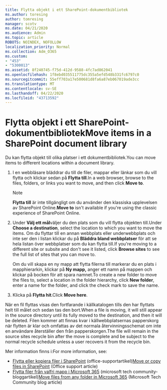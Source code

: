 ```yaml
---
title: Flytta objekt i ett SharePoint-dokumentbibliotek
ms.author: toresing
author: tomresing
manager: scotv
ms.date: 04/21/2020
ms.audience: Admin
ms.topic: article
ROBOTS: NOINDEX, NOFOLLOW
localization_priority: Normal
ms.collection: Adm_O365
ms.custom:
- "453"
- "5300013"
ms.assetid: 8f240745-f75d-412d-9588-4fc7ad862041
ms.openlocfilehash: 1f8ebd035511775dc355a5efd548b331fc6797c0
ms.sourcegitcommit: 55eff703a17e500681d8fa6a87eb067019ade3cc
ms.translationtype: MT
ms.contentlocale: sv-SE
ms.lasthandoff: 04/22/2020
ms.locfileid: "43713592"
---
```

# <a name="move-items-in-a-sharepoint-document-library"></a><span data-ttu-id="e63f3-102">Flytta objekt i ett SharePoint-dokumentbibliotek</span><span class="sxs-lookup"><span data-stu-id="e63f3-102">Move items in a SharePoint document library</span></span>

<span data-ttu-id="e63f3-103">Du kan flytta objekt till olika platser i ett dokumentbibliotek.</span><span class="sxs-lookup"><span data-stu-id="e63f3-103">You can move items to different locations within a document library.</span></span>
  
1. <span data-ttu-id="e63f3-104">I en webbläsare bläddrar du till de filer, mappar eller länkar som du vill flytta och klickar sedan på **Flytta till**.</span><span class="sxs-lookup"><span data-stu-id="e63f3-104">In a web browser, browse to the files, folders, or links you want to move, and then click **Move to**.</span></span>

    > [!NOTE]
    > <span data-ttu-id="e63f3-105">**Flytta till** är inte tillgängligt om du använder den klassiska upplevelsen av SharePoint Online.</span><span class="sxs-lookup"><span data-stu-id="e63f3-105">**Move to** isn't available if you're using the classic experience of SharePoint Online.</span></span>
  
2. <span data-ttu-id="e63f3-106">Under **Välj ett mål**väljer du den plats som du vill flytta objekten till.</span><span class="sxs-lookup"><span data-stu-id="e63f3-106">Under **Choose a destination**, select the location to which you want to move the items.</span></span> <span data-ttu-id="e63f3-107">Om du flyttar till en annan webbplats eller underwebbplats och inte ser den i listan klickar du på **Bläddra bland webbplatser** för att se hela listan över webbplatser som du kan flytta till.</span><span class="sxs-lookup"><span data-stu-id="e63f3-107">If you're moving to a different site or subsite and don't see it listed, click **Browse sites** to see the full list of sites that you can move to.</span></span>

    <span data-ttu-id="e63f3-108">Om du vill skapa en ny mapp att flytta filerna till markerar du en plats i mapphierarkin, klickar på **Ny mapp,** anger ett namn på mappen och klickar på bocken för att spara namnet.</span><span class="sxs-lookup"><span data-stu-id="e63f3-108">To create a new folder to move the files to, select a location in the folder hierarchy, click **New folder**, enter a name for the folder, and click the check mark to save the name.</span></span>

3. <span data-ttu-id="e63f3-109">Klicka på **Flytta hit**.</span><span class="sxs-lookup"><span data-stu-id="e63f3-109">Click **Move here**.</span></span>

 <span data-ttu-id="e63f3-110">När en fil flyttas visas den fortfarande i källkatalogen tills den har flyttats helt till målet och sedan tas den bort.</span><span class="sxs-lookup"><span data-stu-id="e63f3-110">When a file is moving, it will still appear in the source directory until its fully moved to the destination, and then it will be deleted.</span></span> <span data-ttu-id="e63f3-111">Filen kommer att finnas kvar i källwebbplatsernas papperskorg när flytten är klar och omfattas av det normala återvinningsschemat om inte en användare återställer den från papperskorgen.</span><span class="sxs-lookup"><span data-stu-id="e63f3-111">The file will remain in the source sites recycle bin after the move is complete and be subject to the normal recycle schedule unless a user recovers it from the recycle bin.</span></span>

<span data-ttu-id="e63f3-112">Mer information finns i:</span><span class="sxs-lookup"><span data-stu-id="e63f3-112">For more information, see:</span></span>

 - <span data-ttu-id="e63f3-113">[Flytta eller kopiera filer i SharePoint](https://support.office.com/article/move-or-copy-files-in-sharepoint-00e2f483-4df3-46be-a861-1f5f0c1a87bc) (office-supportartikel)</span><span class="sxs-lookup"><span data-stu-id="e63f3-113">[Move or copy files in SharePoint](https://support.office.com/article/move-or-copy-files-in-sharepoint-00e2f483-4df3-46be-a861-1f5f0c1a87bc) (Office support article)</span></span>
 - <span data-ttu-id="e63f3-114">[Flytta filer från valfri mapp i Microsoft 365](https://techcommunity.microsoft.com/t5/Microsoft-SharePoint-Blog/Now-move-files-anywhere-in-Office-365-SharePoint-and-OneDrive/ba-p/146973) (microsoft tech community-bloggartikel)</span><span class="sxs-lookup"><span data-stu-id="e63f3-114">[Move files from any folder in Microsoft 365](https://techcommunity.microsoft.com/t5/Microsoft-SharePoint-Blog/Now-move-files-anywhere-in-Office-365-SharePoint-and-OneDrive/ba-p/146973) (Microsoft Tech Community blog article)</span></span> 